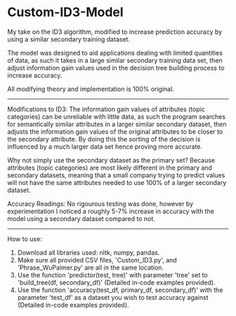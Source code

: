 # Custom-ID3-Model
My take on the ID3 algorithm, modified to increase prediction accuracy by using a similar secondary training dataset.

The model was designed to aid applications dealing with limited quantities of data, as such it takes in a large similar secondary training data
set, then adjust information gain values used in the decision tree building process to increase accuracy.

All modifying theory and implementation is 100% original.

---------------------------------------------------------------------------------------------------------------------------------------------------------------------

Modifications to ID3:
The information gain values of attributes (topic categories) can be unreliable with little data, as such the program searches for semantically similar attributes in a larger similar secondary dataset, then adjusts the information gain values of the original attributes to be closer to the secondary attribute. By doing this the sorting of the decision is influenced by a much larger data set hence proving more accurate. 

Why not simply use the secondary dataset as the primary set? 
Because attributes (topic categories) are most likely different in the primary and secondary datasets, meaning that a small company trying to predict values will not have the same attributes needed to use 100% of a larger secondary dataset. 

Accuracy Readings:
No rigourous testing was done, however by experimentation I noticed a roughly 5-7% increase in accuracy with the model using a secondary dataset compared to not.

---------------------------------------------------------------------------------------------------------------------------------------------------------------------

How to use:
1. Download all libraries used: nltk, numpy, pandas.
2. Make sure all provided CSV files, 'Custom_ID3.py', and 'Phrase_WuPalmer.py' are all in the same location.
2. Use the function 'predictor(test, tree)' with parameter 'tree' set to 'build_tree(df, secondary_df)' (Detailed in-code examples provided).
3. Use the function 'accuracy(test_df, primary_df, secondary_df)' with the parameter 'test_df' as a dataset you wish to test accuracy against (Detailed in-code examples provided).
